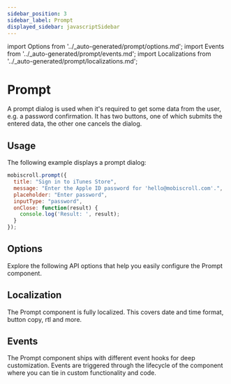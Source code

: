 ```yaml
---
sidebar_position: 3
sidebar_label: Prompt
displayed_sidebar: javascriptSidebar
---
```


import Options from '../\_auto-generated/prompt/options.md';
import Events from '../\_auto-generated/prompt/events.md';
import Localizations from '../\_auto-generated/prompt/localizations.md';

# Prompt

A prompt dialog is used when it's required to get some data from the user, e.g. a password confirmation.
It has two buttons, one of which submits the entered data, the other one cancels the dialog.

## Usage

The following example displays a prompt dialog:

```js
mobiscroll.prompt({
  title: "Sign in to iTunes Store",
  message: "Enter the Apple ID password for 'hello@mobiscroll.com'.",
  placeholder: "Enter password",
  inputType: "password",
  onClose: function(result) {
    console.log('Result: ', result);
  }
});
```

<div className="option-list">

## Options
Explore the following API options that help you easily configure the Prompt component.

<Options />

## Localization
The Prompt component is fully localized. This covers date and time format, button copy, rtl and more.

<Localizations />

## Events
The Prompt component ships with different event hooks for deep customization. Events are triggered through the lifecycle of the component where you can tie in custom functionality and code.

<Events />

</div>
